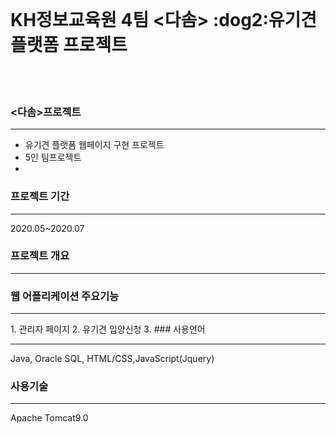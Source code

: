 <br>

<h1> KH정보교육원 4팀 <다솜> :dog2:유기견 플랫폼 프로젝트 </h1>

<br>
<br>

### <다솜>프로젝트
<hr>
<ul>
  <li>유기견 플랫폼 웹페이지 구현 프로젝트</li>
  <li>5인 팀프로젝트</li>
  <li></li>
</ul> 
 
### 프로젝트 기간
<hr>
2020.05~2020.07

### 프로젝트 개요
<hr>


### 웹 어플리케이션 주요기능
<hr>
1. 관리자 페이지
2. 유기견 입양신청
3. 
### 사용언어
<hr>
Java, Oracle SQL, HTML/CSS,JavaScript(Jquery)

### 사용기술
<hr>
Apache Tomcat9.0



